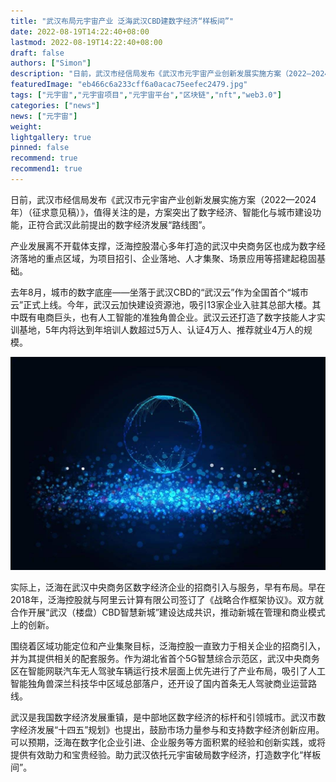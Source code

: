 ```yaml
---
title: "武汉布局元宇宙产业 泛海武汉CBD建数字经济“样板间”"
date: 2022-08-19T14:22:40+08:00
lastmod: 2022-08-19T14:22:40+08:00
draft: false
authors: ["Simon"]
description: "日前，武汉市经信局发布《武汉市元宇宙产业创新发展实施方案（2022—2024年）（征求意见稿）》，值得关注的是，方案突出了数字经济、智能化与城市建设功能，正符合武汉此前提出的数字经济发展“路线图”。"
featuredImage: "eb466c6a233cff6a0acac75eefec2479.jpg"
tags: ["元宇宙","元宇宙项目","元宇宙平台","区块链","nft","web3.0"]
categories: ["news"]
news: ["元宇宙"]
weight: 
lightgallery: true
pinned: false
recommend: true
recommend1: true
---
```


日前，武汉市经信局发布《武汉市元宇宙产业创新发展实施方案（2022—2024年）（征求意见稿）》，值得关注的是，方案突出了数字经济、智能化与城市建设功能，正符合武汉此前提出的数字经济发展“路线图”。

产业发展离不开载体支撑，泛海控股潜心多年打造的武汉中央商务区也成为数字经济落地的重点区域，为项目招引、企业落地、人才集聚、场景应用等搭建起稳固基础。

去年8月，城市的数字底座——坐落于武汉CBD的“武汉云”作为全国首个“城市云”正式上线。今年，武汉云加快建设资源池，吸引13家企业入驻其总部大楼。其中既有电商巨头，也有人工智能的准独角兽企业。武汉云还打造了数字技能人才实训基地，5年内将达到年培训人数超过5万人、认证4万人、推荐就业4万人的规模。

![配图](84da1e0ac0e8d080533610aa81ec6357.jpeg)

实际上，泛海在武汉中央商务区数字经济企业的招商引入与服务，早有布局。早在2018年，泛海控股就与阿里云计算有限公司签订了《战略合作框架协议》。双方就合作开展“武汉（楼盘）CBD智慧新城”建设达成共识，推动新城在管理和商业模式上的创新。

围绕着区域功能定位和产业集聚目标，泛海控股一直致力于相关企业的招商引入，并为其提供相关的配套服务。作为湖北省首个5G智慧综合示范区，武汉中央商务区在智能网联汽车无人驾驶车辆运行技术层面上优先进行了产业布局，吸引了人工智能独角兽深兰科技华中区域总部落户，还开设了国内首条无人驾驶商业运营路线。

武汉是我国数字经济发展重镇，是中部地区数字经济的标杆和引领城市。武汉市数字经济发展“十四五”规划》也提出，鼓励市场力量参与和支持数字经济创新应用。可以预期，泛海在数字化企业引进、企业服务等方面积累的经验和创新实践，或将提供有效助力和宝贵经验。助力武汉依托元宇宙破局数字经济，打造数字化“样板间”。